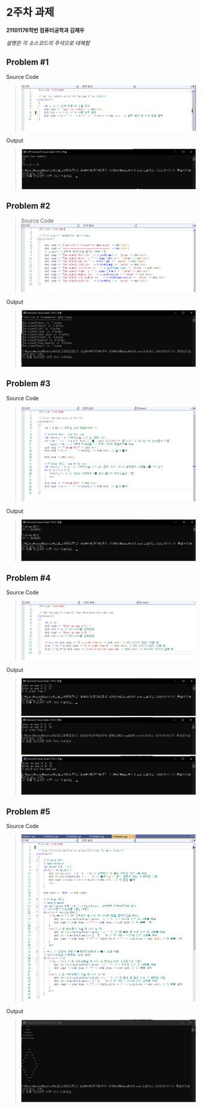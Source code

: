 # 2주차 과제

**21101176학번 컴퓨터공학과 김채우**

*설명은 각 소스코드의 주석으로 대체함*

## Problem #1
Source Code
>![sourcecode](./img/1/sourcecode.png)

Output
>![Output](./img/1/output.png)

## Problem #2
>Source Code
>![sourcecode](./img/2/sourcecode.png)

Output
>![Output](./img/2/output.png)

## Problem #3
Source Code
>![sourcecode](./img/3/sourcecode.png)

Output
>![Output](./img/3/output.png)

## Problem #4
Source Code
>![sourcecode](./img/4/sourcecode.png)

Output
>![Output1](./img/4/output1.png)
>![Output2](./img/4/output2.png)
>![Output3](./img/4/output3.png)

## Problem #5
Source Code
>![sourcecode](./img/5/sourcecode.png)

Output
>![Output](./img/5/output.png)
